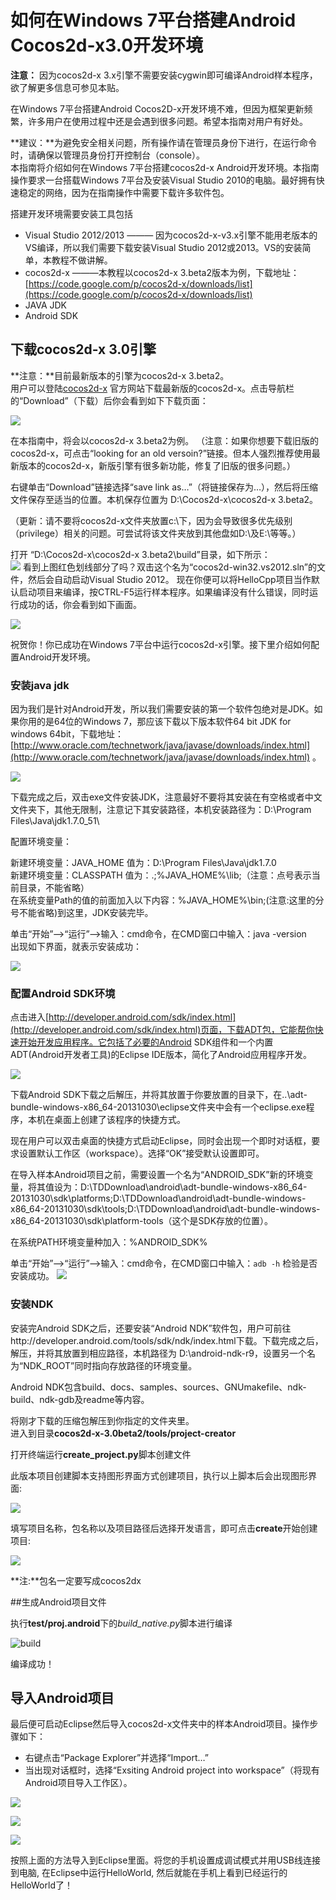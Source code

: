 # 如何在Windows 7平台搭建Android Cocos2d-x3.0开发环境

**注意：** 因为cocos2d-x 3.x引擎不需要安装cygwin即可编译Android样本程序，欲了解更多信息可参见本贴。

在Windows 7平台搭建Android Cocos2D-x开发环境不难，但因为框架更新频繁，许多用户在使用过程中还是会遇到很多问题。希望本指南对用户有好处。

**建议：**为避免安全相关问题，所有操作请在管理员身份下进行，在运行命令时，请确保以管理员身份打开控制台（console）。      
本指南将介绍如何在Windows 7平台搭建cocos2d-x Android开发环境。本指南操作要求一台搭载Windows 7平台及安装Visual Studio 2010的电脑。最好拥有快速稳定的网络，因为在指南操作中需要下载许多软件包。


搭建开发环境需要安装工具包括

- Visual Studio 2012/2013 ——— 因为cocos2d-x-v3.x引擎不能用老版本的VS编译，所以我们需要下载安装Visual Studio 2012或2013。VS的安装简单，本教程不做讲解。
- cocos2d-x ———本教程以cocos2d-x 3.beta2版本为例，下载地址：[https://code.google.com/p/cocos2d-x/downloads/list](https://code.google.com/p/cocos2d-x/downloads/list)
- JAVA JDK
- Android SDK


## 下载cocos2d-x 3.0引擎

**注意：**目前最新版本的引擎为cocos2d-x 3.beta2。     
用户可以登陆[cocos2d-x](http://www.cocos2d-x.org/) 官方网站下载最新版的cocos2d-x。点击导航栏的“Download”（下载）后你会看到如下下载页面：

![](./res/download.jpg)

在本指南中，将会以cocos2d-x 3.beta2为例。
（注意：如果你想要下载旧版的cocos2d-x，可点击“looking for an old versoin?”链接。但本人强烈推荐使用最新版本的cocos2d-x，新版引擎有很多新功能，修复了旧版的很多问题。）

右键单击“Download”链接选择“save link as…”（将链接保存为…），然后将压缩文件保存至适当的位置。本机保存位置为 D:\Cocos2d-x\cocos2d-x 3.beta2。    
  
（更新：请不要将cocos2d-x文件夹放置c:\下，因为会导致很多优先级别（privilege）相关的问题。可尝试将该文件夹放到其他盘如D:\及E:\等等。）

打开 “D:\Cocos2d-x\cocos2d-x 3.beta2\build”目录，如下所示：           
![](./cocos2dxdirectory.jpg)
看到上图红色划线部分了吗？双击这个名为“cocos2d-win32.vs2012.sln”的文件，然后会自动启动Visual Studio 2012。
现在你便可以将HelloCpp项目当作默认启动项目来编译，按CTRL-F5运行样本程序。如果编译没有什么错误，同时运行成功的话，你会看到如下画面。

![](./res/hello.jpg)

祝贺你！你已成功在Windows 7平台中运行cocos2d-x引擎。接下里介绍如何配置Android开发环境。


### 安装java jdk
因为我们是针对Android开发，所以我们需要安装的第一个软件包绝对是JDK。如果你用的是64位的Windows 7，那应该下载以下版本软件64 bit JDK for windows 64bit，下载地址：[http://www.oracle.com/technetwork/java/javase/downloads/index.html](http://www.oracle.com/technetwork/java/javase/downloads/index.html) 。    

![](./res/jdk_download.jpg)


下载完成之后，双击exe文件安装JDK，注意最好不要将其安装在有空格或者中文文件夹下，其他无限制，注意记下其安装路径，本机安装路径为：D:\Program Files\Java\jdk1.7.0_51\

配置环境变量：

新建环境变量：JAVA_HOME 值为：D:\Program Files\Java\jdk1.7.0     
新建环境变量：CLASSPATH  值为：.;%JAVA_HOME%\lib;（注意：点号表示当前目录，不能省略）    
在系统变量Path的值的前面加入以下内容：%JAVA_HOME%\bin;(注意:这里的分号不能省略)到这里，JDK安装完毕。     

单击“开始”—>“运行”—>输入：cmd命令，在CMD窗口中输入：java -version  
出现如下界面，就表示安装成功：

![](./res/cmd_java.jpg)


### 配置Android SDK环境

点击进入[http://developer.android.com/sdk/index.html](http://developer.android.com/sdk/index.html)页面，下载ADT包，它能帮你快速开始开发应用程序。它包括了必要的Android SDK组件和一个内置ADT(Android开发者工具)的Eclipse IDE版本，简化了Android应用程序开发。

![](./res/SDK.jpg)

下载Android SDK下载之后解压，并将其放置于你要放置的目录下，在..\adt-bundle-windows-x86_64-20131030\eclipse文件夹中会有一个eclipse.exe程序，本机在桌面上创建了该程序的快捷方式。

现在用户可以双击桌面的快捷方式启动Eclipse，同时会出现一个即时对话框，要求设置默认工作区（workspace）。选择“OK”接受默认设置即可。

在导入样本Android项目之前，需要设置一个名为“ANDROID_SDK”新的环境变量，将其值设为：D:\TDDownload\android\adt-bundle-windows-x86_64-20131030\sdk\platforms\;D:\TDDownload\android\adt-bundle-windows-x86_64-20131030\sdk\tools\;D:\TDDownload\android\adt-bundle-windows-x86_64-20131030\sdk\platform-tools（这个是SDK存放的位置）。

在系统PATH环境变量种加入：%ANDROID_SDK%

单击“开始”—>“运行”—>输入：cmd命令，在CMD窗口中输入：`adb -h` 检验是否安装成功。
![](./res/adb.png)

### 安装NDK
安装完Android SDK之后，还要安装“Android NDK”软件包，用户可前往http://developer.android.com/tools/sdk/ndk/index.html下载。下载完成之后，解压，并将其放置到相应路径，本机路径为 D:\android-ndk-r9，设置另一个名为“NDK_ROOT”同时指向存放路径的环境变量。

Android NDK包含build、docs、samples、sources、GNUmakefile、ndk-build、ndk-gdb及readme等内容。


将刚才下载的压缩包解压到你指定的文件夹里。         
进入到目录**cocos2d-x-3.0beta2/tools/project-creator**   
     
打开终端运行**create_project.py**脚本创建文件

此版本项目创建脚本支持图形界面方式创建项目，执行以上脚本后会出现图形界面:

![](./res/create1.jpg)

填写项目名称，包名称以及项目路径后选择开发语言，即可点击**create**开始创建项目:

![](./res/create2.jpg)

**注:**包名一定要写成cocos2dx

##生成Android项目文件

执行**test/proj.android**下的*build_native.py*脚本进行编译

![build](res/build.jpg)

编译成功！


## 导入Android项目
最后便可启动Eclipse然后导入cocos2d-x文件夹中的样本Android项目。操作步骤如下：

- 右键点击“Package Explorer”并选择“Import…”
- 当出现对话框时，选择“Exsiting Android project into workspace”（将现有Android项目导入工作区）。

![](./res/importandroid.jpg)

![](./res/import.jpg)

![](./res/improt1.jpg)

按照上面的方法导入到Eclipse里面。将您的手机设置成调试模式并用USB线连接到电脑, 在Eclipse中运行HelloWorld, 然后就能在手机上看到已经运行的HelloWorld了！

